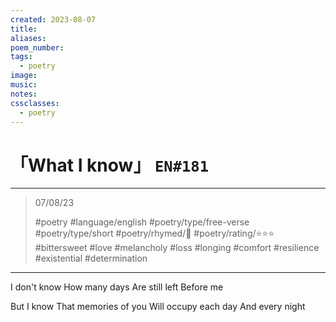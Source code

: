 ```yaml
---
created: 2023-08-07
title:
aliases:
poem_number:
tags:
  - poetry
image:
music:
notes:
cssclasses:
  - poetry
---
```

# 「What I know」 `EN#181`

---

> 07/08/23
> 
> #poetry 
> #language/english 
> #poetry/type/free-verse #poetry/type/short 
> #poetry/rhymed/🔴 
> #poetry/rating/⭐⭐⭐ 
> #bittersweet #love #melancholy #loss #longing #comfort #resilience #existential #determination 

---

I don't know
How many days
Are still left
Before me

But I know
That memories of you
Will occupy each day
And every night